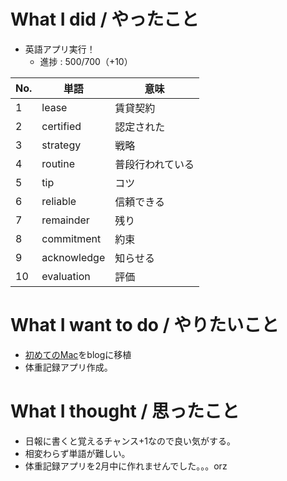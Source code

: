 # What I did / やったこと
- 英語アプリ実行！
  - 進捗 : 500/700（+10）

| No. | 単語 | 意味 |
|---|---|---|
| 1 | lease | 賃貸契約 |
| 2 | certified | 認定された |
| 3 | strategy | 戦略 |
| 4 | routine | 普段行われている |
| 5 | tip | コツ |
| 6 | reliable | 信頼できる |
| 7 | remainder | 残り |
| 8 | commitment | 約束 |
| 9 | acknowledge | 知らせる |
| 10 | evaluation | 評価 |

# What I want to do / やりたいこと
- [初めてのMac](https://slideck.io/github.com/yamap55/Slide/20170113/first_mac.md#/)をblogに移植
- 体重記録アプリ作成。

# What I thought / 思ったこと
- 日報に書くと覚えるチャンス+1なので良い気がする。
- 相変わらず単語が難しい。
- 体重記録アプリを2月中に作れませんでした。。。orz
